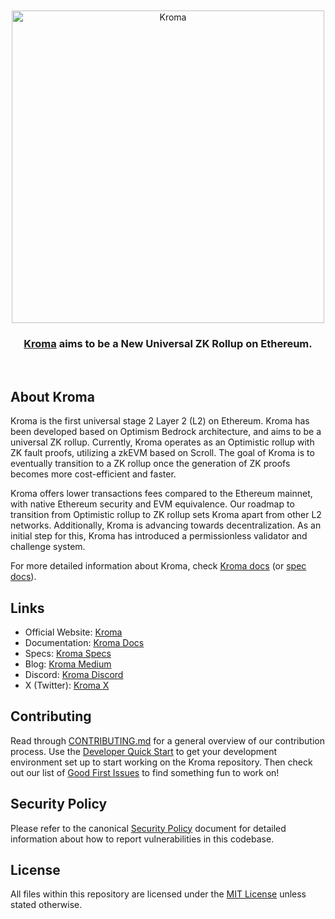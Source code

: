 
<div align="center">
  <br />
  <br />
  <a href="https://kroma.network"><img alt="Kroma" src="https://github.com/kroma-network/kroma-brand-kit/raw/main/assets/images/signature/Kroma-signature.svg" width=500></a>
  <br />
  <h3><a href="https://kroma.network">Kroma</a> aims to be a New Universal ZK Rollup on Ethereum.</h3>
  <br />
</div>

## About Kroma

Kroma is the first universal stage 2 Layer 2 (L2) on Ethereum. Kroma has been developed based on Optimism Bedrock
architecture, and aims to be a universal ZK rollup. Currently, Kroma operates as an Optimistic rollup with ZK fault
proofs, utilizing a zkEVM based on Scroll. The goal of Kroma is to eventually transition to a ZK rollup once the
generation of ZK proofs becomes more cost-efficient and faster.

Kroma offers lower transactions fees compared to the Ethereum mainnet, with native Ethereum security and EVM
equivalence. Our roadmap to transition from Optimistic rollup to ZK rollup sets Kroma apart from other L2 networks.
Additionally, Kroma is advancing towards decentralization. As an initial step for this, Kroma has introduced a
permissionless validator and challenge system.

For more detailed information about Kroma, check [Kroma docs](https://docs.kroma.network) (or
[spec docs](https://specs.kroma.network)).

## Links

- Official Website: [Kroma](https://kroma.network)
- Documentation: [Kroma Docs](https://docs.kroma.network)
- Specs: [Kroma Specs](https://specs.kroma.network)
- Blog: [Kroma Medium](https://medium.com/@kroma-network)
- Discord: [Kroma Discord](https://discord.gg/kroma)
- X (Twitter): [Kroma X](https://twitter.com/kroma_network)

## Contributing

Read through [CONTRIBUTING.md](./CONTRIBUTING.md) for a general overview of our contribution process.
Use the [Developer Quick Start](./CONTRIBUTING.md#development-quick-start) to get your development environment set up to
start working on the Kroma repository.
Then check out our list of [Good First Issues](https://github.com/kroma-network/kroma/contribute) to find something fun
to work on!

## Security Policy

Please refer to the canonical [Security Policy](https://github.com/kroma-network/.github/blob/main/SECURITY.md) document
for detailed information about how to report vulnerabilities in this codebase.

## License

All files within this repository are licensed under the [MIT License](./LICENSE) unless stated otherwise.
